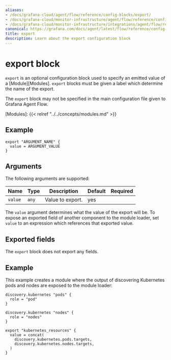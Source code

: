```yaml
---
aliases:
- /docs/grafana-cloud/agent/flow/reference/config-blocks/export/
- /docs/grafana-cloud/monitor-infrastructure/agent/flow/reference/config-blocks/export/
- /docs/grafana-cloud/monitor-infrastructure/integrations/agent/flow/reference/config-blocks/export/
canonical: https://grafana.com/docs/agent/latest/flow/reference/config-blocks/export/
title: export
description: Learn about the export configuration block
---
```


# export block

`export` is an optional configuration block used to specify an emitted value of
a [Module][Modules]. `export` blocks must be given a label which determine the
name of the export.

The `export` block may not be specified in the main configuration file given
to Grafana Agent Flow.

[Modules]: {{< relref "../../concepts/modules.md" >}}

## Example

```river
export "ARGUMENT_NAME" {
  value = ARGUMENT_VALUE
}
```

## Arguments

The following arguments are supported:

Name | Type | Description | Default | Required
---- | ---- | ----------- | ------- | --------
`value` | `any` | Value to export. | yes

The `value` argument determines what the value of the export will be. To expose
an exported field of another component to the module loader, set `value` to an
expression which references that exported value.

## Exported fields

The `export` block does not export any fields.

## Example

This example creates a module where the output of discovering Kubernetes pods
and nodes are exposed to the module loader:

```river
discovery.kubernetes "pods" {
  role = "pod"
}

discovery.kubernetes "nodes" {
  role = "nodes"
}

export "kubernetes_resources" {
  value = concat(
    discovery.kubernetes.pods.targets,
    discovery.kubernetes.nodes.targets,
  )
}
```
